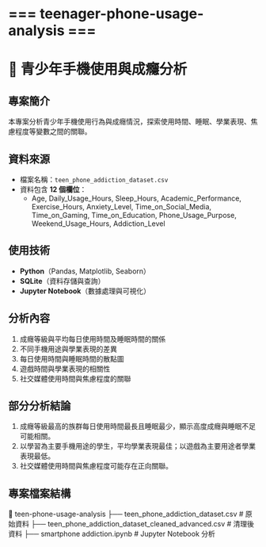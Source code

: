 # === teenager-phone-usage-analysis ===

# 📱 青少年手機使用與成癮分析

## 專案簡介
本專案分析青少年手機使用行為與成癮情況，探索使用時間、睡眠、學業表現、焦慮程度等變數之間的關聯。

## 資料來源
- 檔案名稱：`teen_phone_addiction_dataset.csv`
- 資料包含 **12 個欄位**：
  - Age, Daily_Usage_Hours, Sleep_Hours, Academic_Performance, Exercise_Hours, Anxiety_Level, Time_on_Social_Media, Time_on_Gaming, Time_on_Education, Phone_Usage_Purpose, Weekend_Usage_Hours, Addiction_Level

## 使用技術
- **Python**（Pandas, Matplotlib, Seaborn）
- **SQLite**（資料存儲與查詢）
- **Jupyter Notebook**（數據處理與可視化）

## 分析內容
1. 成癮等級與平均每日使用時間及睡眠時間的關係
2. 不同手機用途與學業表現的差異
3. 每日使用時間與睡眠時間的散點圖
4. 遊戲時間與學業表現的相關性
5. 社交媒體使用時間與焦慮程度的關聯

## 部分分析結論
1. 成癮等級最高的族群每日使用時間最長且睡眠最少，顯示高度成癮與睡眠不足可能相關。
2. 以學習為主要手機用途的學生，平均學業表現最佳；以遊戲為主要用途者學業表現最低。
3. 社交媒體使用時間與焦慮程度可能存在正向關聯。

## 專案檔案結構
📂 teen-phone-usage-analysis
├── teen_phone_addiction_dataset.csv # 原始資料
├── teen_phone_addiction_dataset_cleaned_advanced.csv # 清理後資料
├── smartphone addiction.ipynb # Jupyter Notebook 分析
